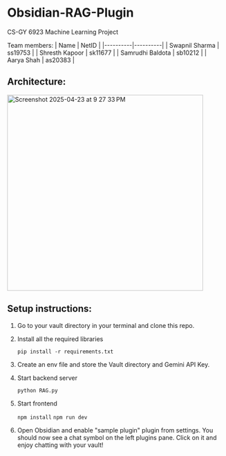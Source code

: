 # Obsidian-RAG-Plugin
CS-GY 6923 Machine Learning Project

Team members:
| Name | NetID | 
|----------|----------|
| Swapnil Sharma | ss19753 |
| Shresth Kapoor | sk11677 |
| Samrudhi Baldota | sb10212 |
| Aarya Shah | as20383 |

## Architecture:
<img width="453" alt="Screenshot 2025-04-23 at 9 27 33 PM" src="https://github.com/user-attachments/assets/4a64f61e-7790-433d-8290-14a4a33daba5" />

## Setup instructions:
1. Go to your vault directory in your terminal and clone this repo.
2. Install all the required libraries
   
   `pip install -r requirements.txt`
3. Create an env file and store the Vault directory and Gemini API Key.
4. Start backend server
   
   `python RAG.py`
5. Start frontend
   
   `npm install`
   `npm run dev`
6. Open Obsidian and enable "sample plugin" plugin from settings. You should now see a chat symbol on the left plugins pane. Click on it and enjoy chatting with your vault!

